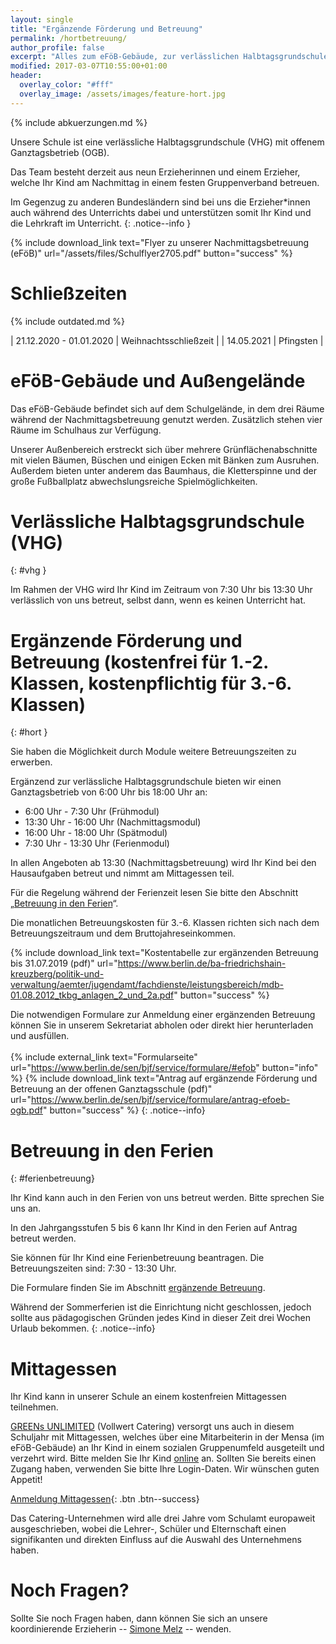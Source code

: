 ```yaml
---
layout: single
title: "Ergänzende Förderung und Betreuung"
permalink: /hortbetreuung/
author_profile: false
excerpt: "Alles zum eFöB-Gebäude, zur verlässlichen Halbtagsgrundschule, sowie zum Mittagessen"
modified: 2017-03-07T10:55:00+01:00
header:
  overlay_color: "#fff"
  overlay_image: /assets/images/feature-hort.jpg
---
```


{% include abkuerzungen.md %}

Unsere Schule ist eine verlässliche Halbtagsgrundschule (VHG) mit offenem
Ganztagsbetrieb (OGB).

Das Team besteht derzeit aus neun Erzieherinnen und einem Erzieher, welche Ihr
Kind am Nachmittag in einem festen Gruppenverband betreuen.

Im Gegenzug zu anderen Bundesländern sind bei uns die Erzieher*innen auch
während des Unterrichts dabei und unterstützen somit Ihr Kind und die Lehrkraft
im Unterricht.
{: .notice--info }

{% include download_link text="Flyer zu unserer Nachmittagsbetreuung (eFöB)" url="/assets/files/Schulflyer2705.pdf" button="success" %}

# Schließzeiten

{% include outdated.md %}

<!--
| 22.12.2017 - 02.01.2018 | Weihnachtsschließzeit |
| 05.02.2018 - 09.02.2018 | Winterferien |
| 05.03.2018 | Schließtag (Studientag der Schule) |
| 26.03.2018 - 06.03.2018 | Osterferien |
| 30.04.2018 | Schließtag |
| 11.05.2018 | Schließtag |
| 22.05.2018 | Pfingstferien |
| 05.07.2018 - 16.08.2018 | Sommerferien verminderter Betrieb (3 Wochen Urlaub für ihr Kind) |
| 17.08.2018 | Schließtag |
-->

| 21.12.2020 - 01.01.2020 | Weihnachtsschließzeit |
| 14.05.2021 | Pfingsten |


# eFöB-Gebäude und Außengelände

Das eFöB-Gebäude befindet sich auf dem Schulgelände, in dem drei Räume während
der Nachmittagsbetreuung genutzt werden. Zusätzlich stehen vier Räume im
Schulhaus zur Verfügung.

Unserer Außenbereich erstreckt sich über mehrere Grünflächenabschnitte mit
vielen Bäumen, Büschen und einigen Ecken mit Bänken zum Ausruhen. Außerdem
bieten unter anderem das Baumhaus, die Kletterspinne und der große Fußballplatz
abwechslungsreiche Spielmöglichkeiten.

# Verlässliche Halbtagsgrundschule (VHG)
{: #vhg }

Im Rahmen der VHG wird Ihr Kind im Zeitraum von 7:30 Uhr bis 13:30 Uhr
verlässlich von uns betreut, selbst dann, wenn es keinen Unterricht hat.

# Ergänzende Förderung und Betreuung (kostenfrei für 1.-2. Klassen, kostenpflichtig für 3.-6. Klassen)
{: #hort }

Sie haben die Möglichkeit durch Module weitere Betreuungszeiten zu erwerben.

Ergänzend zur verlässliche Halbtagsgrundschule bieten wir einen Ganztagsbetrieb
von 6:00 Uhr bis 18:00 Uhr an:

* 6:00 Uhr - 7:30 Uhr (Frühmodul)
* 13:30 Uhr - 16:00 Uhr (Nachmittagsmodul)
* 16:00 Uhr - 18:00 Uhr (Spätmodul)
* 7:30 Uhr - 13:30 Uhr (Ferienmodul)

In allen Angeboten ab 13:30 (Nachmittagsbetreuung) wird Ihr Kind bei den
Hausaufgaben betreut und nimmt am Mittagessen teil.

Für die Regelung während der Ferienzeit lesen Sie bitte den Abschnitt
„[Betreuung in den Ferien](/hortbetreuung/#ferienbetreuung)“.

Die monatlichen Betreuungskosten für 3.-6. Klassen richten sich nach dem Betreuungszeitraum und dem Bruttojahreseinkommen.

<!-- {% include outdated.md %} -->
<!-- Gesetzestext zur Kostenbeiteiligung: http://gesetze.berlin.de/jportal/?quelle=jlink&query=TagEinrKostBetG+BE+Anlage+2&psml=bsbeprod.psml&max=true -->

<!--
{% include external_link text="Übersichtsseite zum Kostenbeitrag" url="https://www.berlin.de/sen/jugend/familie-und-kinder/kindertagesbetreuung/kostenbeteiligung/" button="info" %}
-->

{% include download_link text="Kostentabelle zur ergänzenden Betreuung bis 31.07.2019 (pdf)" url="https://www.berlin.de/ba-friedrichshain-kreuzberg/politik-und-verwaltung/aemter/jugendamt/fachdienste/leistungsbereich/mdb-01.08.2012_tkbg_anlagen_2_und_2a.pdf" button="success" %}

Die notwendigen Formulare zur Anmeldung einer ergänzenden Betreuung können Sie
in unserem Sekretariat abholen oder direkt hier herunterladen und ausfüllen.<br/><br/>
{% include external_link text="Formularseite" url="https://www.berlin.de/sen/bjf/service/formulare/#efob" button="info" %}
{% include download_link text="Antrag auf ergänzende Förderung und Betreuung an der offenen Ganztagsschule (pdf)" url="https://www.berlin.de/sen/bjf/service/formulare/antrag-efoeb-ogb.pdf" button="success" %}
{: .notice--info}

# Betreuung in den Ferien
{: #ferienbetreuung}

Ihr Kind kann auch in den Ferien von uns betreut werden. Bitte sprechen Sie uns an.

In den Jahrgangsstufen 5 bis 6 kann Ihr Kind in den Ferien auf Antrag betreut
werden.

Sie können für Ihr Kind eine Ferienbetreuung beantragen. Die Betreuungszeiten sind: 7:30 - 13:30 Uhr.

Die Formulare finden Sie im Abschnitt [ergänzende
Betreuung](/hortbetreuung/#hort).

Während der Sommerferien ist die Einrichtung nicht geschlossen, jedoch sollte
aus pädagogischen Gründen jedes Kind in dieser Zeit drei Wochen Urlaub bekommen.
{: .notice--info}

# Mittagessen

Ihr Kind kann in unserer Schule an einem kostenfreien Mittagessen teilnehmen.

[GREENs UNLIMITED](http://www.greens-unlimited.de/)
(Vollwert Catering) versorgt uns auch in diesem Schuljahr mit Mittagessen, welches über eine
Mitarbeiterin in der Mensa (im eFöB-Gebäude) an Ihr Kind in einem sozialen
Gruppenumfeld ausgeteilt und verzehrt wird.
Bitte melden Sie Ihr Kind [online](http://www.schulessen.berlin/) an.
Sollten Sie bereits einen Zugang haben, verwenden Sie bitte Ihre Login-Daten.
Wir wünschen guten Appetit!

[Anmeldung Mittagessen](http://www.schulessen.berlin/){: .btn .btn--success}

Das Catering-Unternehmen wird alle drei Jahre vom Schulamt europaweit
ausgeschrieben, wobei die Lehrer-, Schüler und Elternschaft einen signifikanten
und direkten Einfluss auf die Auswahl des Unternehmens haben.

# Noch Fragen?

Sollte Sie noch Fragen haben, dann können Sie sich an unsere
koordinierende Erzieherin -- [Simone
Melz](/kontakt/#koordinierende_erzieherin) -- wenden.
